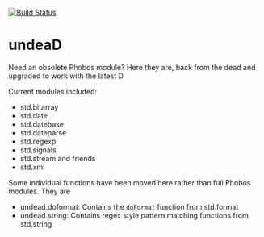 [![Build Status](https://travis-ci.org/dlang/undeaD.svg?branch=master)](https://travis-ci.org/dlang/undeaD)

undeaD
======

Need an obsolete Phobos module? Here they are, back from the dead and upgraded to work with the latest D

Current modules included:

* std.bitarray
* std.date
* std.datebase
* std.dateparse
* std.regexp
* std.signals
* std.stream and friends
* std.xml

Some individual functions have been moved here rather than full Phobos modules. They are

* undead.doformat: Contains the `doFormat` function from std.format
* undead.string: Contains regex style pattern matching functions from std.string
